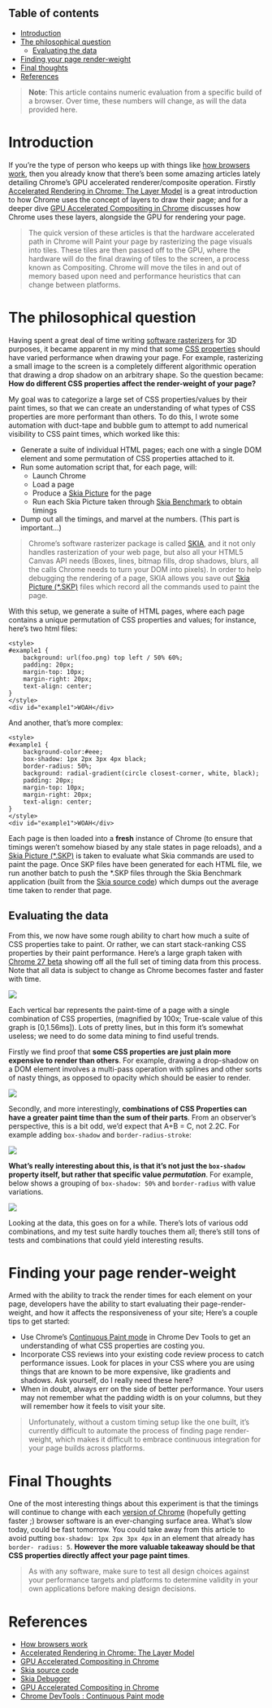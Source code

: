 ## Table of contents
- [Introduction](#introduction)
- [The philosophical question](#the-philosophical-question)
  - [Evaluating the data](#evaluating-the-data)
- [Finding your page render-weight](#finding-your-page-render-weight)
- [Final thoughts](#final-thoughts)
- [References](#references)

> **Note**: This article contains numeric evaluation from a specific build of
a browser. Over time, these numbers will change, as will the data provided
here.

<a id="introduction"></a>
# Introduction

If you’re the type of person who keeps up with things like 
[how browsers work][1], then you already know that there’s been some amazing 
articles lately detailing Chrome’s GPU accelerated renderer/composite 
operation. Firstly [Accelerated Rendering in Chrome: The Layer Model][2] is 
a great introduction to how Chrome uses the concept of layers to draw their 
page; and for a deeper dive [GPU Accelerated Compositing in Chrome][3] 
discusses how Chrome uses these layers, alongside the GPU for rendering your page.

> The quick version of these articles is that the hardware accelerated path in
Chrome will Paint your page by rasterizing the page visuals into tiles. These
tiles are then passed off to the GPU, where the hardware will do the final
drawing of tiles to the screen, a process known as Compositing. Chrome will
move the tiles in and out of memory based upon need and performance heuristics
that can change between platforms.

<a id="the-philosophical-question"></a>
# The philosophical question

Having spent a great deal of time writing [software rasterizers][4] for 3D
purposes, it became apparent in my mind that some [CSS properties][5] should
have varied performance when drawing your page. For example, rasterizing a
small image to the screen is a completely different algorithmic operation that
drawing a drop shadow on an arbitrary shape. So the question became: **How do
different CSS properties affect the render-weight of your page?**

My goal was to categorize a large set of CSS properties/values by their paint
times, so that we can create an understanding of what types of CSS properties
are more performant than others. To do this, I wrote some automation with
duct-tape and bubble gum to attempt to add numerical visibility to CSS paint
times, which worked like this:

- Generate a suite of individual HTML pages; each one with a single DOM 
element and some permutation of CSS properties attached to it.
- Run some automation script that, for each page, will:
  - Launch Chrome
  - Load a page
  - Produce a [Skia Picture][6] for the page
  - Run each Skia Picture taken through [Skia Benchmark][6] to obtain timings
- Dump out all the timings, and marvel at the numbers. (This part is 
important...)

> Chrome’s software rasterizer package is called [SKIA][7], and it not only
handles rasterization of your web page, but also all your HTML5 Canvas API
needs (Boxes, lines, bitmap fills, drop shadows, blurs, all the calls Chrome
needs to turn your DOM into pixels). In order to help debugging the rendering
of a page, SKIA allows you save out [Skia Picture (*.SKP)][6] files which
record all the commands used to paint the page.

With this setup, we generate a suite of HTML pages, where each page contains a
unique permutation of CSS properties and values; for instance, here’s two html
files:

    <style>
    #example1 {
        background: url(foo.png) top left / 50% 60%;
        padding: 20px; 
        margin-top: 10px;
        margin-right: 20px; 
        text-align: center;
    }
    </style>
    <div id="example1">WOAH</div>

And another, that’s more complex:

    <style>
    #example1 {
        background-color:#eee;
        box-shadow: 1px 2px 3px 4px black;
        border-radius: 50%;
        background: radial-gradient(circle closest-corner, white, black);
        padding: 20px; 
        margin-top: 10px;
        margin-right: 20px; 
        text-align: center;
    }
    </style>
    <div id="example1">WOAH</div>

Each page is then loaded into a **fresh** instance of Chrome (to ensure that
timings weren’t somehow biased by any stale states in page reloads), and a
[Skia Picture (*.SKP)][6] is taken to evaluate what Skia commands are used to
paint the page. Once SKP files have been generated for each HTML file, we run
another batch to push the *.SKP files through the Skia Benchmark application
(built from the [Skia source code][8]) which dumps out the average time taken
to render that page.

## Evaluating the data

From this, we now have some rough ability to chart how much a suite of CSS
properties take to paint. Or rather, we can start stack-ranking CSS properties
by their paint performance. Here’s a large graph taken with [Chrome 27
beta][9] showing off all the full set of timing data from this process. Note
that all data is subject to change as Chrome becomes faster and faster with
time.

[![](img/thumbs/cssTimesDetail.jpg)](img/cssTimesDetail.jpg)

Each vertical bar represents the paint-time of a page with a single
combination of CSS properties, (magnified by 100x; True-scale value of this
graph is [0,1.56ms]). Lots of pretty lines, but in this form it’s somewhat
useless; we need to do some data mining to find useful trends.

Firstly we find proof that **some CSS properties are just plain more expensive
to render than others**. For example, drawing a drop-shadow on a DOM element
involves a multi-pass operation with splines and other sorts of nasty things,
as opposed to opacity which should be easier to render.

[![](img/thumbs/cssTimesSingles.jpg)](img/cssTimesSingles.jpg)

Secondly, and more interestingly, **combinations of CSS Properties can have a
greater paint time than the sum of their parts**. From an observer’s
perspective, this is a bit odd, we’d expect that A+B = C, not 2.2C. For
example adding `box-shadow` and `border-radius-stroke`:

![](img/xfigure2.jpg)

**What’s really interesting about this, is that it’s not just the `box-shadow`
property itself, but rather that specific value *permutation***. For example,
below shows a grouping of `box-shadow: 50%` and `border-radius` with value
variations.

![](img/xfigure3.jpg)

Looking at the data, this goes on for a while. There’s lots of various odd
combinations, and my test suite hardly touches them all; there’s still tons of
tests and combinations that could yield interesting results.

<a id="finding-your-page-render-weight"></a>
# Finding your page render-weight

Armed with the ability to track the render times for each element on your
page, developers have the ability to start evaluating their page-render-
weight, and how it affects the responsiveness of your site; Here’s a couple
tips to get started:

- Use Chrome’s [Continuous Paint mode][10] in Chrome Dev Tools to get an
understanding of what CSS properties are costing you.
- Incorporate CSS reviews into your existing code review process to catch 
performance issues. Look for places in your CSS where you are using things 
that are known to be more expensive, like gradients and shadows. Ask 
yourself, do I really need these here?
- When in doubt, always err on the side of better performance. Your users 
may not remember what the padding width is on your columns, but they will 
remember how it feels to visit your site.

> Unfortunately, without a custom timing setup like the one built, it’s
currently difficult to automate the process of finding page render-weight,
which makes it difficult to embrace continuous integration for your page
builds across platforms.

<a id="final-thoughts"></a>
# Final Thoughts

One of the most interesting things about this experiment is that the timings
will continue to change with each [version of Chrome][11] (hopefully getting
faster ;) browser software is an ever-changing surface area. What’s slow
today, could be fast tomorrow. You could take away from this article to avoid
putting `box-shadow: 1px 2px 3px 4px` in an element that already has `border-
radius: 5`. **However the more valuable takeaway should be that CSS properties
directly affect your page paint times**.

> As with any software, make sure to test all design choices against your
performance targets and platforms to determine validity in your own
applications before making design decisions.

<a id="references"></a>
# References

- [How browsers work][1]
- [Accelerated Rendering in Chrome: The Layer Model][2]
- [GPU Accelerated Compositing in Chrome][3]
- [Skia source code][8]
- [Skia Debugger][6]
- [GPU Accelerated Compositing in Chrome][3]
- [Chrome DevTools : Continuous Paint mode][10]

[1]: http://www.html5rocks.com/en/tutorials/internals/howbrowserswork/
[2]: http://www.html5rocks.com/en/tutorials/speed/layers/
[3]: http://www.chromium.org/developers/design-documents/gpu-accelerated-compositing-in-chrome
[4]: http://en.wikipedia.org/wiki/Software_rendering
[5]: http://docs.webplatform.org/wiki/css/properties
[6]: https://sites.google.com/site/skiadocs/developer-documentation/skia-debugger
[7]: http://www.chromium.org/developers/design-documents/graphics-and-skia
[8]: https://code.google.com/p/skia/
[9]: https://www.google.com/intl/en/chrome/browser/beta.html
[10]: http://updates.html5rocks.com/2013/02/Profiling-Long-Paint-Times-with-DevTools-Continuous-Painting-Mode
[11]: https://www.google.com/intl/en/chrome/browser/beta.html
